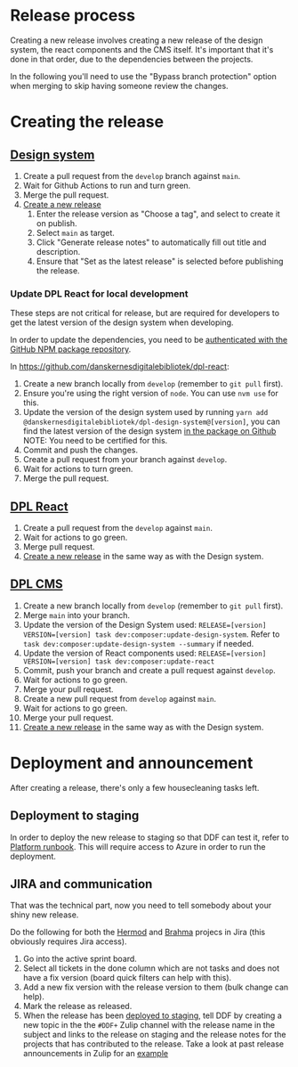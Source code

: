 # Release process

Creating a new release involves creating a new release of the design
system, the react components and the CMS itself. It's important that
it's done in that order, due to the dependencies between the projects.

In the following you'll need to use the "Bypass branch protection"
option when merging to skip having someone review the changes.

# Creating the release

## [Design system](https://github.com/danskernesdigitalebibliotek/dpl-design-system)

1. Create a pull request from the `develop` branch against `main`.
2. Wait for Github Actions to run and turn green.
3. Merge the pull request.
4. [Create a new
release](https://github.com/danskernesdigitalebibliotek/dpl-design-system/releases/new)
     1. Enter the release version as "Choose a tag", and select to
        create it on publish.
     2. Select `main` as target.
     3. Click "Generate release notes" to automatically fill out title
        and description.
     4. Ensure that "Set as the latest release" is selected before
        publishing the release.


### Update DPL React for local development

These steps are not critical for release, but are required for
developers to get the latest version of the design system when
developing.

In order to update the dependencies, you need to be [authenticated
with the GitHub NPM package
repository](https://danskernesdigitalebibliotek.github.io/dpl-docs/DPL-React/#requirements).

In https://github.com/danskernesdigitalebibliotek/dpl-react:

1. Create a new branch locally from `develop` (remember to `git pull` first).
2. Ensure you're using the right version of `node`. You can use `nvm
   use` for this.
3. Update the version of the design system used by running `yarn add
   @danskernesdigitalebibliotek/dpl-design-system@[version]`, you can
   find the latest version of the design system [in the package on
   Github](https://github.com/danskernesdigitalebibliotek/dpl-design-system/pkgs/npm/dpl-design-system)
   NOTE: You need to be certified for this.
4. Commit and push the changes.
5. Create a pull request from your branch against `develop`.
6. Wait for actions to turn green.
7. Merge the pull request.

## [DPL React](https://github.com/danskernesdigitalebibliotek/dpl-react)

1. Create a pull request from the `develop` against `main`.
2. Wait for actions to go green.
3. Merge pull request.
4. [Create a new
   release](https://github.com/danskernesdigitalebibliotek/dpl-react/releases/new)
   in the same way as with the Design system.

## [DPL CMS](https://github.com/danskernesdigitalebibliotek/dpl-cms)

1. Create a new branch locally from `develop` (remember to `git pull` first).
2. Merge `main` into your branch.
3. Update the version of the Design System used: `RELEASE=[version]
   VERSION=[version] task dev:composer:update-design-system`. Refer to
   `task dev:composer:update-design-system --summary` if needed.
4. Update the version of React components used: `RELEASE=[version]
   VERSION=[version] task dev:composer:update-react`
5. Commit, push your branch and create a pull request against `develop`.
6. Wait for actions to go green.
7. Merge your pull request.
8. Create a new pull request from `develop` against `main`.
9. Wait for actions to go green.
10. Merge your pull request.
11. [Create a new
    release](https://github.com/danskernesdigitalebibliotek/dpl-cms/releases/new)
    in the same way as with the Design system.
    
# Deployment and announcement

After creating a release, there's only a few housecleaning tasks left.

## Deployment to staging

In order to deploy the new release to staging so that DDF can test it,
refer to [Platform
runbook](../../DPL-Platform/runbooks/how-release-a-new-version-for-approval-testing/).
This will require access to Azure in order to run the deployment.

## JIRA and communication

That was the technical part, now you need to tell somebody about your
shiny new release.

Do the following for both the
[Hermod](https://reload.atlassian.net/jira/software/c/projects/DDFHER/boards/497)
and
[Brahma](https://reload.atlassian.net/jira/software/c/projects/DDFBRA/boards/498)
projecs in Jira (this obviously requires Jira access).

1. Go into the active sprint board.
2. Select all tickets in the done column which are not tasks and does
   not have a fix version (board quick filters can help with this).
3. Add a new fix version with the release version to them (bulk change can help).
4. Mark the release as released.
5. When the release has been [deployed to
   staging](#deployment-to-staging), tell DDF by creating a new topic
   in the the `#DDF+` Zulip channel with the release name in the
   subject and links to the release on staging and the release notes
   for the projects that has contributed to the release. Take a look
   at past release announcements in Zulip for an
   [example](https://reload.zulipchat.com/#narrow/channel/419623-DDF.2B/topic/Release.202024.2E46.2E0/near/482035323)
   
